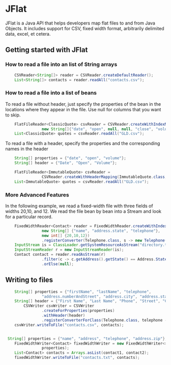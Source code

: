 # JFlat

JFlat is a Java API that helps developers map flat files to and from Java Objects. 
It includes support for CSV, fixed width format, arbitrarily delimited data, excel, et cetera.

## Getting started with JFlat

### How to read a  file into an list of String arrays

```java
    CSVReader<String[]> reader = CSVReader.createDefaultReader();
    List<String[]> contacts = reader.readAll("contacts.csv");
```

### How to read a file into a list of beans

To read a file without header, just specify the properties of the bean in the locations
where they appear in the file. Use null for columns that you want to skip.

```java
    FlatFileReader<ClassicQuote> csvReader = CSVReader.createWithIndexMapping(ClassicQuote.class,
                new String[]{"date", "open", null, null, "close", "volume", null});
    List<ClassicQuote> quotes = csvReader.readAll("GLD.csv");
```

To read a file with a header, specify the properties and the corresponding names in 
the header

```java
    String[] properties = {"date", "open", "volume"};
    String[] header = {"Date", "Open", "Volume"};

    FlatFileReader<ImmutableQuote> csvReader =
                CSVReader.createWithHeaderMapping(ImmutableQuote.class, header, properties);
    List<ImmutableQuote> quotes = csvReader.readAll("GLD.csv");
```

### More Advanced Features

In the following example, we read a fixed-width file with three fields 
of widths 20,10, and 12. We read the file bean by bean into a Stream
and look for a particular record.

```java
    FixedWidthReader<Contact> reader = FixedWidthReader.createWithIndexMapping(Contact.class,
                new String[] {"name", "address.state", "telephone"},
                new int[] {20,10,12})
                .registerConverter(Telephone.class, s -> new Telephone(s));
    InputStream is = ClassLoader.getSystemResourceAsStream("directory.txt");
    InputStreamReader r = new InputStreamReader(is);
    Contact contact = reader.readAsStream(r)
                .filter(c -> c.getAddress().getState() == Address.State.CA).findFirst()
                .orElse(null);
```

## Writing to files

```java
    String[] properties = {"firstName", "lastName", "telephone",
                "address.numberAndStreet", "address.city", "address.state", "address.zip"};
    String[] header = {"First Name", "Last Name", "Phone", "Street", "City", "State", "Zip" };
        CSVWriter csvWriter = CSVWriter
                .createForProperties(properties)
                .withHeader(header)
                .registerConverterForClass(Telephone.class, telephone -> telephone.getNumber()+telephone.getAreaCode());
    csvWriter.writeToFile("contacts.csv", contacts);   

```

```java

 String[] properties = {"name", "address", "telephone", "address.zip"};
    FixedWidthWriter<Contact> fixedWidthWriter = new FixedWidthWriter<>(new int[] {20, 40, 10, 7},
                properties);
    List<Contact> contacts = Arrays.asList(contact1, contact2);
    fixedWidthWriter.writeToFile("contacts.txt", contacts);
```

